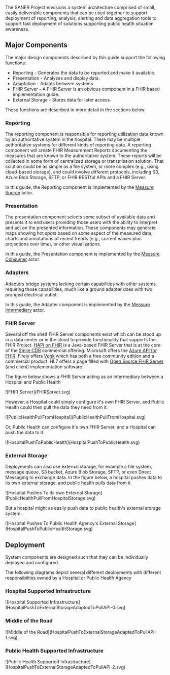 The SANER Project envisions a system architecture comprised of small, easily deliverable
components that can be used together to support deployment of reporting, analysis,
alerting and data aggregation tools to support fast deployment of solutions supporting
public health situation awareness.

## Major Components
The major design components described by this guide support the following functions:

* Reporting - Generates the data to be reported and make it available.
* Presentation - Analyzes and display data.
* Adaptation - Adapts between systems
* FHIR Server - A FHIR Server is an obvious component in a FHIR based implementation guide.
* External Storage - Stores data for later access.

These functions are described in more detail in the sections below.

### Reporting
The reporting component is responsible for reporting utilization data known by an
authoritative system in the hospital. There may be multiple authoritative systems
for different kinds of reporting data.  A reporting component will create FHIR Measurement
Reports documenting the measures that are known to the authoritative system.  These
reports will be collected in some form of centralized storage or transmission solution.
That solution could be as simple as a file system, or more complex (e.g., using
cloud-based storage), and could involve different protocols, including S3, Azure Blob
Storage, SFTP, or FHIR RESTful APIs and a FHIR Server.

In this guide, the Reporting component is implemented by the [Measure Source](actors_and_transactions.html#measure-source) actor.

### Presentation
The presentation component selects some subset of available data and presents it to
end users providing those users with the ability to interpret and act on the presented
information.  These components may generate maps showing hot spots based on some aspect
of the measured data, charts and annotations of recent trends (e.g., current values
plus projections over time), or other visualizations.

In this guide, the Presentation component is implemented by the [Measure Consumer](actors_and_transactions.html#measure-consumer) actor.

### Adapters
Adapters bridge systems lacking certain capabilities with other systems requiring
those capabilities, much like a ground adapter does with two pronged electrical outlet.

In this guide, the Adapter component is implemented by the [Measure Intermediary](actors_and_transactions.html#measure-intermediary) actor.

### FHIR Server
Several off the shelf FHIR Server components exist which can be stood up in a data center
or in the cloud to provide functionality that supports the FHIR Project.  [HAPI on FHIR](https://hapifhir.io/) is
a Java-based FHIR Server that is at the core of the [Smile CDR](https://smilecdr.com/) commercial
offering.  Microsoft offers the [Azure API for FHIR](https://azure.microsoft.com/en-us/services/azure-api-for-fhir/#overview).  Firely offers
[Vonk](https://fire.ly/products/vonk) which has both a free community edition and a commercial product.
HL7 offers a page filled with [Open Source FHIR Server](https://wiki.hl7.org/Open_Source_FHIR_implementations)
(and client) implementation software.

The figure below shows a FHIR Server acting as an Intermediary between a Hospital and Public Health

<div style='float: clear'>
![FHIR Server](FHIRServer.svg)
</div>

However, a Hospital could simply configure it's own FHIR Server, and Public Health could then pull the data they need from it.

<div style='float: clear'>
![PublicHealthPullFromHospital](PublicHealthPullFromHospital.svg)
</div>

Or, Public Health can configure it's own FHIR Server, and a Hospital can push the data to it.
<div style='float: clear'>
![HospitalPushToPublicHealth](HospitalPushToPublicHealth.svg)
</div>

### External Storage
Deployments can also use external storage, for example a file system, message queue, S3 bucket, Azure Blob Storage, SFTP, or even Direct Messaging
to exchange data.  In the figure below, a hospital pushes data to its own external storage, and public health pulls data from it.
<div style='float: clear'>
![Hospital Pushes To its own External Storage](PublicHealthPullFromHospitalStorage.svg)
</div>

But a hospital might as easily push data to public health's external storage system.
<div style='float: clear'>
![Hospital Pushes To Public Health Agency's External Storage](HospitalPushToPublicHealthStorage.svg)
</div>

## Deployment
System components are designed such that they can be individually deployed and configured.

The following diagrams depict several different deployments with different responsibilties owned by a Hospital or Public Health Agency

### Hospital Supported Infrastructure
<div style='float: clear'>
![Hospital Supported Infrastructure](HospitalPushToExternalStorageAdaptedToPullAPI-0.svg)
</div>

### Middle of the Road
<div style='float: clear'>
![Middle of the Road](HospitalPushToExternalStorageAdaptedToPullAPI-1.svg)
</div>

### Public Health Supported Infrastructure
<div style='float: clear'>
![Public Health Supported Infrastructure](HospitalPushToExternalStorageAdaptedToPullAPI-2.svg)
</div>